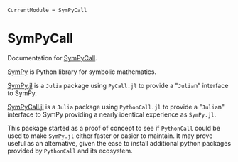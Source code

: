 ```@meta
CurrentModule = SymPyCall
```

# SymPyCall

Documentation for [SymPyCall](https://github.com/jverzani/SymPyCall.jl).

[SymPy](https://www.sympy.org/) is Python library for symbolic mathematics.

[SymPy.jl](https://github.com/JuliaPy/SymPy.jl) is a `Julia` package using `PyCall.jl` to provide a "`Julia`n" interface to SymPy.

[SymPyCall.jl](https://github.com/jverzani/SymPyCall.jl) is a `Julia` package using `PythonCall.jl` to provide a "`Julia`n" interface to SymPy providing a nearly identical experience as `SymPy.jl`.

This package started as a proof of concept to see if `PythonCall` could be used to make `SymPy.jl` either faster or easier to maintain. It may prove useful as an alternative, given the ease to install additional python packages provided by `PythonCall` and its ecosystem.
